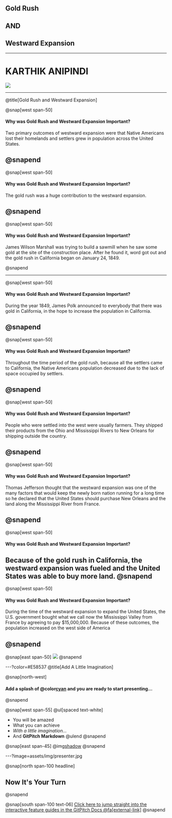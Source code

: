 ## Gold Rush
## AND
## Westward Expansion

---

# KARTHIK ANIPINDI
![](assets/img/presentation.png)

---
@title[Gold Rush and Westward Expansion]

@snap[west span-50]
#### Why was Gold Rush and Westward Expansion Important?
Two primary outcomes of westward expansion were that Native Americans lost their homelands and settlers grew in population across the United States.

@snapend
---
@snap[west span-50]
#### Why was Gold Rush and Westward Expansion Important?
The gold rush was a huge contribution to the westward expansion.

@snapend
---
@snap[west span-50]
#### Why was Gold Rush and Westward Expansion Important?
James Wilson Marshall was trying to build a sawmill when he saw some gold at the site of the construction place. After he found it, word got out and the gold rush in California began on January 24, 1849. 

@snapend

---
@snap[west span-50]
#### Why was Gold Rush and Westward Expansion Important?
During the year 1849, James Polk announced to everybody that there was gold in California, in the hope to increase the population in California. 

@snapend
---
@snap[west span-50]
#### Why was Gold Rush and Westward Expansion Important?
Throughout the time period of the gold rush, because all the settlers came to California, the Native Americans population decreased due to the lack of space occupied by settlers. 

@snapend
---

@snap[west span-50]
#### Why was Gold Rush and Westward Expansion Important?
People who were settled into the west were usually farmers. They shipped their products from the Ohio and Mississippi Rivers to New Orleans for shipping outside the country. 

@snapend
---

@snap[west span-50]
#### Why was Gold Rush and Westward Expansion Important?
Thomas Jefferson thought that the westward expansion was one of the many factors that would keep the newly born nation running for a long time so he declared that the United States should purchase New Orleans and the land along the Mississippi River from France. 

@snapend
---
@snap[west span-50]
#### Why was Gold Rush and Westward Expansion Important?
Because of the gold rush in California, the westward expansion was fueled and the United States was able to buy more land. 
@snapend
---
@snap[west span-50]
#### Why was Gold Rush and Westward Expansion Important?
During the time of the westward expansion to expand the United States, the U.S. government bought what we call now the Mississippi Valley from France by agreeing to pay $15,000,000. Because of these outcomes, the population increased on the west side of America

@snapend
---
@snap[east span-50]
![](assets/img/presentation.png)
@snapend

---?color=#E58537
@title[Add A Little Imagination]

@snap[north-west]
#### Add a splash of @color[cyan](**color**) and you are ready to start presenting...
@snapend

@snap[west span-55]
@ul[spaced text-white]
- You will be amazed
- What you can achieve
- *With a little imagination...*
- And **GitPitch Markdown**
@ulend
@snapend

@snap[east span-45]
@img[shadow](assets/img/conference.png)
@snapend

---?image=assets/img/presenter.jpg

@snap[north span-100 headline]
## Now It's Your Turn
@snapend

@snap[south span-100 text-06]
[Click here to jump straight into the interactive feature guides in the GitPitch Docs @fa[external-link]](https://gitpitch.com/docs/getting-started/tutorial/)
@snapend
